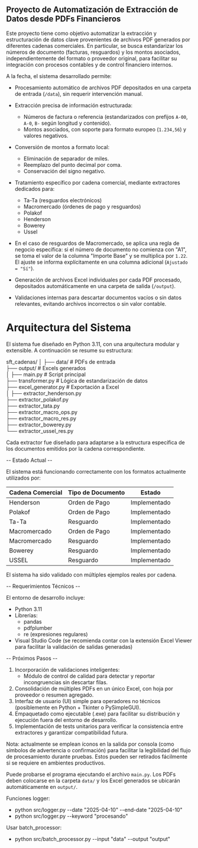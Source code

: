 ## Proyecto de Automatización de Extracción de Datos desde PDFs Financieros ##

Este proyecto tiene como objetivo automatizar la extracción y estructuración de datos clave provenientes de archivos PDF generados por diferentes cadenas comerciales. En particular, se busca estandarizar los números de documento (facturas, resguardos) y los montos asociados, independientemente del formato o proveedor original, para facilitar su integración con procesos contables y de control financiero internos.

A la fecha, el sistema desarrollado permite:

- Procesamiento automático de archivos PDF depositados en una carpeta de entrada (`/data`), sin requerir intervención manual.  
- Extracción precisa de información estructurada:  
  - Números de factura o referencia (estandarizados con prefijos `A-00`, `A-0`, `B-` según longitud y contenido).  
  - Montos asociados, con soporte para formato europeo (`1.234,56`) y valores negativos.  
- Conversión de montos a formato local:  
  - Eliminación de separador de miles.  
  - Reemplazo del punto decimal por coma.  
  - Conservación del signo negativo.  
- Tratamiento específico por cadena comercial, mediante extractores dedicados para:  
  - Ta-Ta (resguardos electrónicos)  
  - Macromercado (órdenes de pago y resguardos)  
  - Polakof  
  - Henderson  
  - Bowerey  
  - Ussel

- En el caso de resguardos de Macromercado, se aplica una regla de negocio específica: si el número de documento no comienza con "A1", se toma el valor de la columna "Importe Base" y se multiplica por `1.22`. El ajuste se informa explícitamente en una columna adicional (`Ajustado = "Sí"`).  
- Generación de archivos Excel individuales por cada PDF procesado, depositados automáticamente en una carpeta de salida (`/output`).  
- Validaciones internas para descartar documentos vacíos o sin datos relevantes, evitando archivos incorrectos o sin valor contable.

# Arquitectura del Sistema #

El sistema fue diseñado en Python 3.11, con una arquitectura modular y extensible. A continuación se resume su estructura:

sft_cadenas/
│
├── data/                   # PDFs de entrada  
├── output/                 # Excels generados  
│
├── main.py                 # Script principal  
├── transformer.py          # Lógica de estandarización de datos  
├── excel_generator.py      # Exportación a Excel  
│
├── extractor_henderson.py  
├── extractor_polakof.py  
├── extractor_tata.py  
├── extractor_macro_ops.py  
├── extractor_macro_res.py  
├── extractor_bowerey.py  
└── extractor_ussel_res.py

Cada extractor fue diseñado para adaptarse a la estructura específica de los documentos emitidos por la cadena correspondiente.

-- Estado Actual --

El sistema está funcionando correctamente con los formatos actualmente utilizados por:

| Cadena Comercial | Tipo de Documento | Estado       |
|------------------|--------------------|--------------|
| Henderson         | Orden de Pago       | Implementado |
| Polakof           | Orden de Pago       | Implementado |
| Ta-Ta             | Resguardo           | Implementado |
| Macromercado      | Orden de Pago       | Implementado |
| Macromercado      | Resguardo           | Implementado |
| Bowerey           | Resguardo           | Implementado |
| USSEL             | Resguardo           | Implementado |

El sistema ha sido validado con múltiples ejemplos reales por cadena.

-- Requerimientos Técnicos --

El entorno de desarrollo incluye:

- Python 3.11  
- Librerías:  
  - pandas  
  - pdfplumber  
  - re (expresiones regulares)  
- Visual Studio Code (se recomienda contar con la extensión Excel Viewer para facilitar la validación de salidas generadas)

-- Próximos Pasos --

1. Incorporación de validaciones inteligentes:  
   - Módulo de control de calidad para detectar y reportar incongruencias sin descartar filas.  
2. Consolidación de múltiples PDFs en un único Excel, con hoja por proveedor o resumen agregado.  
3. Interfaz de usuario (UI) simple para operadores no técnicos (posiblemente en Python + Tkinter o PySimpleGUI).  
4. Empaquetado como ejecutable (.exe) para facilitar su distribución y ejecución fuera del entorno de desarrollo.  
5. Implementación de tests unitarios para verificar la consistencia entre extractores y garantizar compatibilidad futura.  

Nota: actualmente se emplean íconos en la salida por consola (como símbolos de advertencia o confirmación) para facilitar la legibilidad del flujo de procesamiento durante pruebas. Estos pueden ser retirados fácilmente si se requiere en ambientes productivos.

Puede probarse el programa ejecutando el archivo `main.py`. Los PDFs deben colocarse en la carpeta `data/` y los Excel generados se ubicarán automáticamente en `output/`.

Funciones logger:
- python src/logger.py --date "2025-04-10" --end-date "2025-04-10"
- python src/logger.py --keyword "procesando"

Usar batch_processor:
- python src/batch_processor.py --input "data" --output "output"
